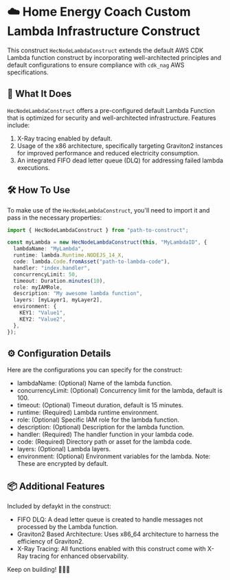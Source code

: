 # ☁️ Home Energy Coach Custom Lambda Infrastructure Construct

This construct `HecNodeLambdaConstruct` extends the default AWS CDK Lambda function construct by incorporating well-architected principles and default configurations to ensure compliance with `cdk_nag` AWS specifications.

## 🚀 What It Does

`HecNodeLambdaConstruct` offers a pre-configured default Lambda Function that is optimized for security and well-architected infrastructure. Features include:

1. X-Ray tracing enabled by default.
2. Usage of the x86 architecture, specifically targeting Graviton2 instances for improved performance and reduced electricity consumption.
3. An integrated FIFO dead letter queue (DLQ) for addressing failed lambda executions.

## 🛠 How To Use

To make use of the `HecNodeLambdaConstruct`, you'll need to import it and pass in the necessary properties:

```typescript
import { HecNodeLambdaConstruct } from "path-to-construct";

const myLambda = new HecNodeLambdaConstruct(this, "MyLambdaID", {
  lambdaName: "MyLambda",
  runtime: lambda.Runtime.NODEJS_14_X,
  code: lambda.Code.fromAsset("path-to-lambda-code"),
  handler: "index.handler",
  concurrencyLimit: 50,
  timeout: Duration.minutes(10),
  role: myIAMRole,
  description: "My awesome lambda function",
  layers: [myLayer1, myLayer2],
  environment: {
    KEY1: "Value1",
    KEY2: "Value2",
  },
});
```

## ⚙️ Configuration Details

Here are the configurations you can specify for the construct:

- lambdaName: (Optional) Name of the lambda function.
- concurrencyLimit: (Optional) Concurrency limit for the lambda, default is 100.
- timeout: (Optional) Timeout duration, default is 15 minutes.
- runtime: (Required) Lambda runtime environment.
- role: (Optional) Specific IAM role for the lambda function.
- description: (Optional) Description for the lambda function.
- handler: (Required) The handler function in your lambda code.
- code: (Required) Directory path or asset for the lambda code.
- layers: (Optional) Lambda layers.
- environment: (Optional) Environment variables for the lambda. Note: These are encrypted by default.

## 📦 Additional Features

Included by defaykt in the construct:

- FIFO DLQ: A dead letter queue is created to handle messages not processed by the Lambda function.
- Graviton2 Based Architecture: Uses x86_64 architecture to harness the efficiency of Graviton2.
- X-Ray Tracing: All functions enabled with this construct come with X-Ray tracing for enhanced observability.

Keep on building! 🚧🔧🎉
